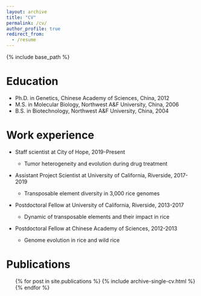 ```yaml
---
layout: archive
title: "CV"
permalink: /cv/
author_profile: true
redirect_from:
  - /resume
---
```


{% include base_path %}

Education
======
* Ph.D. in Genetics, Chinese Academy of Sciences, China, 2012
* M.S. in Molecular Biology, Northwest A&F University, China, 2006
* B.S. in Biotechnology, Northwest A&F University, China, 2004

Work experience
======
* Staff scientist at City of Hope, 2019-Present
  * Tumor heterogeneity and evolution during drug treatment

* Assistant Project Scientist at University of California, Riverside, 2017-2019
  * Transposable element diversity in 3,000 rice genomes
  
* Postdoctoral Fellow at University of California, Riverside, 2013-2017
  * Dynamic of transposable elements and their impact in rice

* Postdoctoral Fellow at Chinese Academy of Sciences, 2012-2013
  * Genome evolution in rice and wild rice

Publications
======
  <ul>{% for post in site.publications %}
    {% include archive-single-cv.html %}
  {% endfor %}</ul>
